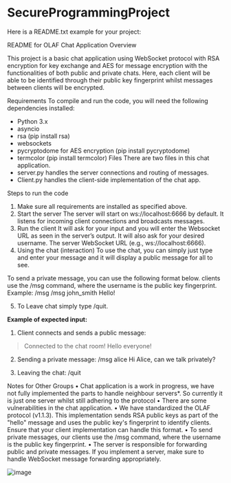 ﻿# SecureProgrammingProject

 Here is a README.txt example for your project:
 
README for OLAF Chat Application
Overview

This project is a basic chat application using WebSocket protocol with RSA encryption for key exchange and AES for message encryption with the functionalities of both public and private chats. Here, each client will be able to be identified through their public key fingerprint whilst messages between clients will be encrypted.

Requirements
To compile and run the code, you will need the following dependencies installed:
-	Python 3.x
-	asyncio
-	rsa (pip install rsa)
-	websockets
-	pycryptodome for AES encryption (pip install pycryptodome)
-	termcolor (pip install termcolor)
Files
There are two files in this chat application.
-	server.py handles the server connections and routing of messages.
-	Client.py handles the client-side implementation of the chat app. 

Steps to run the code 
1.	Make sure all requirements are installed as specified above.
2.	Start the server
The server will start on ws://localhost:6666 by default. It listens for incoming client connections and broadcasts messages.
3.	Run the client 
It will ask for your input and you will enter the Websocket URL as seen in the server’s output. It will also ask for your desired username.
The server WebSocket URL (e.g., ws://localhost:6666).
4.	Using the chat (interaction)
To use the chat, you can simply just type and enter your message and it will display a public message for all to see.

To send a private message, you can use the following format below. clients use the /msg <username> command, where the username is the public key fingerprint.
Example:
/msg <username> <message>
/msg john_smith Hello!

5.	To Leave chat simply type /quit.




**Example of expected input:**
1.	Client connects and sends a public message:
> Connected to the chat room!
> Hello everyone!

2.	Sending a private message:
/msg alice Hi Alice, can we talk privately?

3.	Leaving the chat:
/quit

Notes for Other Groups
•	Chat application is a work in progress, we have not fully implemented the parts to handle neighbour servers*. So currently it is just one server whilst still adhering to the protocol
•	There are some vulnerabilities in the chat application.
•	We have standardized the OLAF protocol (v1.1.3). This implementation sends RSA public keys as part of the "hello" message and uses the public key's fingerprint to identify clients. Ensure that your client implementation can handle this format.
•	To send private messages, our clients use the /msg <username> command, where the username is the public key fingerprint.
•	The server is responsible for forwarding public and private messages. If you implement a server, make sure to handle WebSocket message forwarding appropriately.


![image](https://github.com/user-attachments/assets/3fe45bec-f0ba-4c26-81c2-5b6957bbf62c)

